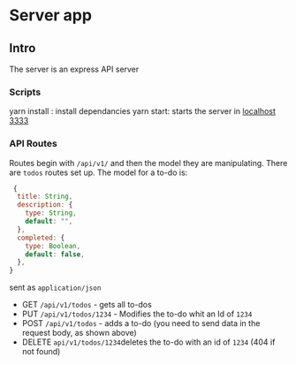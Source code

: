 # Server app

## Intro

The server is an express API server

### Scripts

yarn install : install dependancies
yarn start: starts the server in [localhost 3333](http://localhost:3333)

### API Routes

Routes begin with `/api/v1/` and then the model they are manipulating. There are `todos` routes set up. The model for a to-do is:

```javascript
 {
  title: String,
  description: {
    type: String,
    default: "",
  },
  completed: {
    type: Boolean,
    default: false,
  },
}
```

sent as `application/json`

- GET `/api/v1/todos` - gets all to-dos
- PUT `/api/v1/todos/1234` - Modifies the to-do whit an Id of `1234`
- POST `/api/v1/todos` - adds a to-do (you need to send data in the request body, as shown above)
- DELETE `api/v1/todos/1234`deletes the to-do with an id of `1234` (404 if not found)
